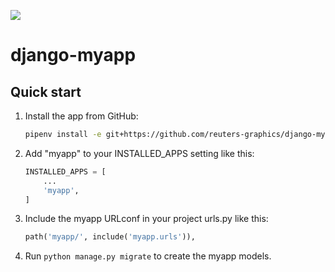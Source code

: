 ![](https://graphics.thomsonreuters.com/style-assets/images/logos/reuters-graphics-logo/svg/graphics-logo-color-dark.svg)

# django-myapp

## Quick start

1. Install the app from GitHub:

   ```bash
   pipenv install -e git+https://github.com/reuters-graphics/django-myapp.git#egg=myapp
   ```

2. Add "myapp" to your INSTALLED_APPS setting like this:

   ```python
   INSTALLED_APPS = [
       ...
       'myapp',
   ]
   ```

3. Include the myapp URLconf in your project urls.py like this:

   ```python
   path('myapp/', include('myapp.urls')),
   ```

4. Run `python manage.py migrate` to create the myapp models.
